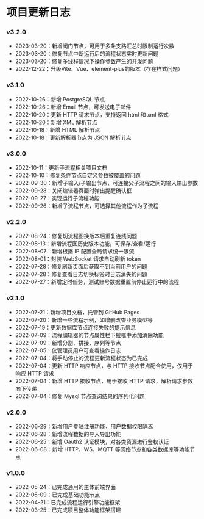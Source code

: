 # 项目更新日志

### v3.2.0

- 2023-03-20：新增阀门节点，可用于多条支路汇总时限制运行次数
- 2023-03-20：修复节点中断运行后的流程状态实时更新问题
- 2023-03-20：修复多线程情况下操作参数产生的并发问题
- 2022-12-22：升级Vite、Vue、element-plus的版本（存在样式问题）

### v3.1.0

- 2022-10-26：新增 PostgreSQL 节点
- 2022-10-26：新增 Email 节点，可发送电子邮件
- 2022-10-20：更新 HTTP 请求节点，支持返回 html 和 xml 格式
- 2022-10-20：新增 XML 解析节点
- 2022-10-18：新增 HTML 解析节点
- 2022-10-18：更新解析器节点为 JSON 解析节点

### v3.0.0

- 2022-10-11：更新子流程相关项目文档
- 2022-10-10：修复条件节点自定义参数被覆盖的问题
- 2022-09-30：新增子输入/子输出节点，可连接父子流程之间的输入输出参数
- 2022-09-28：关闭编辑器页面时弹出提醒确认框
- 2022-09-27：实现运行子流程功能
- 2022-09-26：新增子流程节点，可选择其他流程作为子流程

### v2.2.0

- 2022-08-24：修复切流程图换版本后重复连线问题
- 2022-08-13：新增流程图历史版本功能，可保存/查看/运行
- 2022-08-07：新增根据 IP 配置全局请求统一限流
- 2022-08-01：封装 WebSocket 请求自动刷新 token
- 2022-07-28：修复刷新页面后获取不到当前用户的问题
- 2022-07-28：修复查看日志切换标签时日志消失的问题
- 2022-07-27：新增定时任务，测试账号数据重置前停止运行中的流程

### v2.1.0

- 2022-07-21：新增项目文档，托管到 GitHub Pages
- 2022-07-20：新增一些流程示例，如增删改查业务模型等
- 2022-07-19：更新数据库节点连接失败的提示信息
- 2022-07-09：流程编辑器的节点属性栏下拉框中添加清除功能
- 2022-07-09：新增分割、拼接、序列等节点
- 2022-07-05：仅管理员用户可查看操作日志
- 2022-07-04：将手动停止的流程更新流程状态为已完成
- 2022-07-04：更新 HTTP 响应节点，与 HTTP 接收节点配合使用，仅用于响应 HTTP 请求
- 2022-07-04：新增 HTTP 接收节点，用于接收 HTTP 请求，解析请求参数向下传递
- 2022-07-04：修复 Mysql 节点查询结果的序列化问题

### v2.0.0

- 2022-06-29：新增用户登陆注册功能，用户数据权限隔离
- 2022-06-28：新增流程数据的导入导出功能
- 2022-06-25：新增 Oauth2 认证模块，对各类资源进行鉴权认证
- 2022-06-08：新增 HTTP、WS、MQTT 等网络节点和各类数据库等功能节点

### v1.0.0

- 2022-05-24：已完成通用的主体前端界面
- 2022-05-09：已完成基础功能节点
- 2022-04-21：已完成流程运行引擎功能框架
- 2022-03-25：已完成项目整体功能框架搭建
